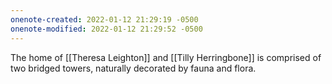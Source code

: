 ```yaml
---
onenote-created: 2022-01-12 21:29:19 -0500
onenote-modified: 2022-01-12 21:29:52 -0500
---
```


The home of [[Theresa Leighton]] and [[Tilly Herringbone]] is comprised of two bridged towers, naturally decorated by fauna and flora.
